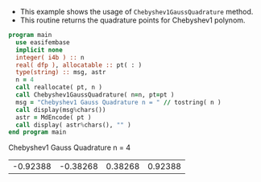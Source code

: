 - This example shows the usage of `Chebyshev1GaussQuadrature` method.
- This routine returns the quadrature points for Chebyshev1 polynom.

```fortran
program main
  use easifembase
  implicit none
  integer( i4b ) :: n
  real( dfp ), allocatable :: pt( : )
  type(string) :: msg, astr
  n = 4
  call reallocate( pt, n )
  call Chebyshev1GaussQuadrature( n=n, pt=pt )
  msg = "Chebyshev1 Gauss Quadrature n = " // tostring( n )
  call display(msg%chars())
  astr = MdEncode( pt )
  call display( astr%chars(), "" )
end program main
```

Chebyshev1 Gauss Quadrature n = 4

|  |  |  |  |
|  --- |  --- |  --- |  --- |
| -0.92388 | -0.38268 | 0.38268 | 0.92388 |
